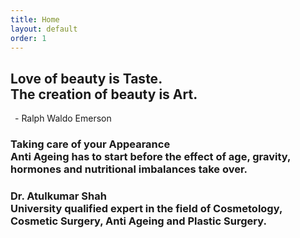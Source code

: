 ```yaml
---
title: Home
layout: default
order: 1
---
```


<div class="fh5co-hero">
			<div class="fh5co-overlay"></div>
			<div class="fh5co-cover" data-stellar-background-ratio="0.5" style="background-image: url(assets/img/home-image.jpg);">
				<div class="desc animate-box">
					<div class="container">
						<div class="row">
							<div class="col-md-8 col-md-offset-5">
								<h2>Love of beauty is <b>Taste</b>.<br>
								The creation of beauty is <b>Art</b>.</h2>
								<p><span>&ensp;- Ralph Waldo Emerson</span></p>
							</div>
						</div>
						<div class="row">
							<div class="col-md-8 col-md-offset-4">
								<p><h3><b>Taking care of your Appearance</b><br>
								Anti Ageing has to start before the effect of age, gravity, hormones and nutritional imbalances take over.</h3></p>
								<p><h3><b>Dr. Atulkumar Shah</b><br>
								University qualified expert in the field of Cosmetology, Cosmetic Surgery, Anti Ageing and Plastic Surgery.</h3></p>
							</div>
						</div>
					</div>
				</div>
			</div>
		</div>
		<!-- end:fh5co-hero -->